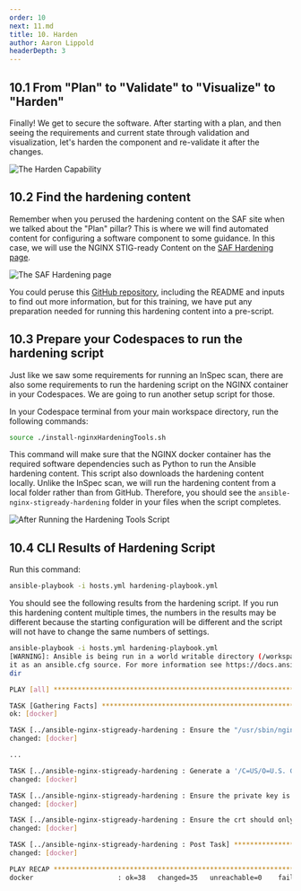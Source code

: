 ```yaml
---
order: 10
next: 11.md
title: 10. Harden
author: Aaron Lippold
headerDepth: 3
---
```


## 10.1 From "Plan" to "Validate" to "Visualize" to "Harden"

Finally! We get to secure the software. After starting with a plan, and then seeing the requirements and current state through validation and visualization, let's harden the component and re-validate it after the changes.

![The Harden Capability](../../assets/img/SAF_Capabilities_Harden.png)

## 10.2 Find the hardening content

Remember when you perused the hardening content on the SAF site when we talked about the "Plan" pillar? This is where we will find automated content for configuring a software component to some guidance. In this case, we will use the NGINX STIG-ready Content on the [SAF Hardening page](https://saf.mitre.org/#/harden).

![The SAF Hardening page](../../assets/img/SAF_Site_Harden.png)

You could peruse this [GitHub repository](https://github.com/mitre/ansible-nginx-stigready-hardening), including the README and inputs to find out more information, but for this training, we have put any preparation needed for running this hardening content into a pre-script.

## 10.3 Prepare your Codespaces to run the hardening script

Just like we saw some requirements for running an InSpec scan, there are also some requirements to run the hardening script on the NGINX container in your Codespaces. We are going to run another setup script for those.

In your Codespace terminal from your main workspace directory, run the following commands:

```sh
source ./install-nginxHardeningTools.sh
```

This command will make sure that the NGINX docker container has the required software dependencies such as Python to run the Ansible hardening content. This script also downloads the hardening content locally. Unlike the InSpec scan, we will run the hardening content from a local folder rather than from GitHub. Therefore, you should see the `ansible-nginx-stigready-hardening` folder in your files when the script completes.

![After Running the Hardening Tools Script](../../assets/img/Codespaces_Hardening_Files.png)

## 10.4 CLI Results of Hardening Script

Run this command:

```sh
ansible-playbook -i hosts.yml hardening-playbook.yml
```

You should see the following results from the hardening script. If you run this hardening content multiple times, the numbers in the results may be different because the starting configuration will be different and the script will not have to change the same numbers of settings.

```sh
ansible-playbook -i hosts.yml hardening-playbook.yml 
[WARNING]: Ansible is being run in a world writable directory (/workspaces/saf-training-lab-environment/ansible-nginx-stigready-hardening), ignoring
it as an ansible.cfg source. For more information see https://docs.ansible.com/ansible/devel/reference_appendices/config.html#cfg-in-world-writable-
dir

PLAY [all] ******************************************************************************************************************************************

TASK [Gathering Facts] ******************************************************************************************************************************
ok: [docker]

TASK [../ansible-nginx-stigready-hardening : Ensure the "/usr/sbin/nginx" binary is not worldwide read- or writeable] *******************************
changed: [docker]

...

TASK [../ansible-nginx-stigready-hardening : Generate a '/C=US/O=U.S. Government/OU=DoD/CN=DoD' self-signed ssl certificate and key] ****************
changed: [docker]

TASK [../ansible-nginx-stigready-hardening : Ensure the private key is only readable by 'root'] *****************************************************
changed: [docker]

TASK [../ansible-nginx-stigready-hardening : Ensure the crt should only be readable by 'root'] ******************************************************
changed: [docker]

TASK [../ansible-nginx-stigready-hardening : Post Task] *********************************************************************************************
changed: [docker]

PLAY RECAP ******************************************************************************************************************************************
docker                     : ok=38   changed=35   unreachable=0    failed=0    skipped=0    rescued=0    ignored=0  
```
